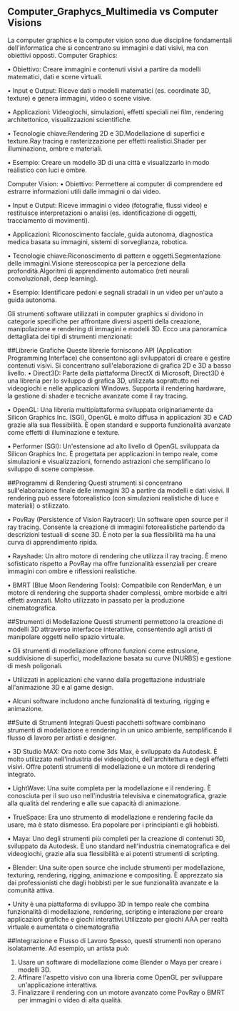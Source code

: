 ## Computer_Graphycs_Multimedia vs Computer Visions
La computer graphics e la computer vision sono due discipline fondamentali dell'informatica che si concentrano su immagini e dati visivi, ma con obiettivi opposti. 
Computer Graphics:

•	Obiettivo: Creare immagini e contenuti visivi a partire da modelli matematici, dati e scene virtuali.

•	Input e Output: Riceve dati o modelli matematici (es. coordinate 3D, texture) e genera immagini, video o scene visive.

•	Applicazioni: Videogiochi, simulazioni, effetti speciali nei film, rendering architettonico, visualizzazioni scientifiche.

•	Tecnologie chiave:Rendering 2D e 3D.Modellazione di superfici e texture.Ray tracing e rasterizzazione per effetti realistici.Shader per illuminazione, ombre e materiali.

•	Esempio: Creare un modello 3D di una città e visualizzarlo in modo realistico con luci e ombre.

Computer Vision:
•	Obiettivo: Permettere ai computer di comprendere ed estrarre informazioni utili dalle immagini o dai video.

•	Input e Output: Riceve immagini o video (fotografie, flussi video) e restituisce interpretazioni o analisi (es. identificazione di oggetti, tracciamento di movimenti).

•	Applicazioni: Riconoscimento facciale, guida autonoma, diagnostica medica basata su immagini, sistemi di sorveglianza, robotica.

•	Tecnologie chiave:Riconoscimento di pattern e oggetti.Segmentazione delle immagini.Visione stereoscopica per la percezione della profondità.Algoritmi di apprendimento automatico (reti neurali convoluzionali, deep learning).

•	Esempio: Identificare pedoni e segnali stradali in un video per un'auto a guida autonoma.

 
Gli strumenti software utilizzati in computer graphics si dividono in categorie specifiche per affrontare diversi aspetti della creazione, manipolazione e rendering di immagini e modelli 3D. Ecco una panoramica dettagliata dei tipi di strumenti menzionati:

##Librerie Grafiche
Queste librerie forniscono API (Application Programming Interface) che consentono agli sviluppatori di creare e gestire contenuti visivi. Si concentrano sull'elaborazione di grafica 2D e 3D a basso livello.
•	Direct3D: Parte della piattaforma DirectX di Microsoft, Direct3D è una libreria per lo sviluppo di grafica 3D, utilizzata soprattutto nei videogiochi e nelle applicazioni Windows. Supporta il rendering hardware, la gestione di shader e tecniche avanzate come il ray tracing.

•	OpenGL: Una libreria multipiattaforma sviluppata originariamente da Silicon Graphics Inc. (SGI), OpenGL è molto diffusa in applicazioni 3D e CAD grazie alla sua flessibilità. È open standard e supporta funzionalità avanzate come effetti di illuminazione e texture.

•	Performer (SGI): Un'estensione ad alto livello di OpenGL sviluppata da Silicon Graphics Inc. È progettata per applicazioni in tempo reale, come simulazioni e visualizzazioni, fornendo astrazioni che semplificano lo sviluppo di scene complesse.

##Programmi di Rendering
Questi strumenti si concentrano sull'elaborazione finale delle immagini 3D a partire da modelli e dati visivi. Il rendering può essere fotorealistico (con simulazioni realistiche di luce e materiali) o stilizzato.

•	PovRay (Persistence of Vision Raytracer): Un software open source per il ray tracing. Consente la creazione di immagini fotorealistiche partendo da descrizioni testuali di scene 3D. È noto per la sua flessibilità ma ha una curva di apprendimento ripida.

•	Rayshade: Un altro motore di rendering che utilizza il ray tracing. È meno sofisticato rispetto a PovRay ma offre funzionalità essenziali per creare immagini con ombre e riflessioni realistiche.

•	BMRT (Blue Moon Rendering Tools): Compatibile con RenderMan, è un motore di rendering che supporta shader complessi, ombre morbide e altri effetti avanzati. Molto utilizzato in passato per la produzione cinematografica.

##Strumenti di Modellazione
Questi strumenti permettono la creazione di modelli 3D attraverso interfacce interattive, consentendo agli artisti di manipolare oggetti nello spazio virtuale.

•	Gli strumenti di modellazione offrono funzioni come estrusione, suddivisione di superfici, modellazione basata su curve (NURBS) e gestione di mesh poligonali.

•	Utilizzati in applicazioni che vanno dalla progettazione industriale all'animazione 3D e al game design.

•	Alcuni software includono anche funzionalità di texturing, rigging e animazione.

##Suite di Strumenti Integrati
Questi pacchetti software combinano strumenti di modellazione e rendering in un unico ambiente, semplificando il flusso di lavoro per artisti e designer.

•	3D Studio MAX: Ora noto come 3ds Max, è sviluppato da Autodesk. È molto utilizzato nell'industria dei videogiochi, dell'architettura e degli effetti visivi. Offre potenti strumenti di modellazione e un motore di rendering integrato.

•	LightWave: Una suite completa per la modellazione e il rendering. È conosciuta per il suo uso nell'industria televisiva e cinematografica, grazie alla qualità del rendering e alle sue capacità di animazione.

•	TrueSpace: Era uno strumento di modellazione e rendering facile da usare, ma è stato dismesso. Era popolare per i principianti e gli hobbisti.

•	Maya: Uno degli strumenti più completi per la creazione di contenuti 3D, sviluppato da Autodesk. È uno standard nell'industria cinematografica e dei videogiochi, grazie alla sua flessibilità e ai potenti strumenti di scripting.

•	Blender: Una suite open source che include strumenti per modellazione, texturing, rendering, rigging, animazione e compositing. È apprezzato sia dai professionisti che dagli hobbisti per le sue funzionalità avanzate e la comunità attiva.

•	Unity è una piattaforma di sviluppo 3D in tempo reale che combina funzionalità di modellazione, rendering, scripting e interazione per creare applicazioni grafiche e giochi interattivi.Utilizzato per giochi AAA per realtà virtuale e aumentata o cinematografia

##Integrazione e Flusso di Lavoro
Spesso, questi strumenti non operano isolatamente. Ad esempio, un artista può:
1.	Usare un software di modellazione come Blender o Maya per creare i modelli 3D.
2.	Affinare l'aspetto visivo con una libreria come OpenGL per sviluppare un'applicazione interattiva.
3.	Finalizzare il rendering con un motore avanzato come PovRay o BMRT per immagini o video di alta qualità.
